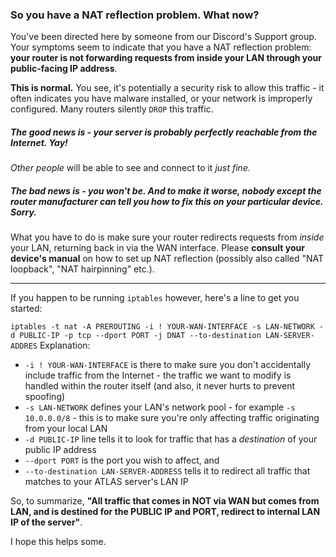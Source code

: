 ### So you have a NAT reflection problem. What now?
You've been directed here by someone from our Discord's Support group. Your symptoms seem to indicate that you have a NAT reflection problem: **your router is not forwarding requests from inside your LAN through your public-facing IP address**.

**This is normal.** You see, it's potentially a security risk to allow this traffic - it often indicates you have malware installed, or your network is improperly configured. Many routers silently `DROP` this traffic.

##### The good news is - your server is probably perfectly reachable from the Internet. Yay!
_Other people_  will be able to see and connect to it _just fine._

##### The bad news is - you won't be. And to make it worse, nobody except the router manufacturer can tell you how to fix this on _your particular device._ Sorry.

What you have to do is make sure your router redirects requests from _inside_  your LAN, returning back in via the WAN interface. Please **consult your device's manual** on how to set up NAT reflection (possibly also called "NAT loopback", "NAT hairpinning" etc.).

------------------------------------------
If you happen to be running `iptables` however, here's a line to get you started: 

`iptables -t nat -A PREROUTING -i ! YOUR-WAN-INTERFACE -s LAN-NETWORK -d PUBLIC-IP -p tcp --dport PORT -j DNAT --to-destination LAN-SERVER-ADDRES`
Explanation:
- `-i ! YOUR-WAN-INTERFACE` is there to make sure you don't accidentally include traffic from the Internet - the traffic we want to modify is handled within the router itself (and also, it never hurts to prevent spoofing)
- `-s LAN-NETWORK` defines your LAN's network pool - for example `-s 10.0.0.0/8` - this is to make sure you're only affecting traffic originating from your local LAN
- `-d PUBLIC-IP` line tells it to look for traffic that has a _destination_  of your public IP address
- `--dport PORT` is the port you wish to affect, and
- `--to-destination LAN-SERVER-ADDRESS` tells it to redirect all traffic that matches to your ATLAS server's LAN IP

So, to summarize, **"All traffic that comes in NOT via WAN but comes from LAN, and is destined for the PUBLIC IP and PORT, redirect to internal LAN IP of the server"**.

I hope this helps some.
